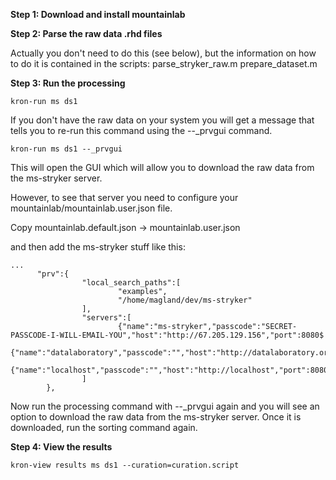 **Step 1: Download and install mountainlab**

**Step 2: Parse the raw data .rhd files**

Actually you don't need to do this (see below), but the information on how to do it is contained in the scripts:
parse_stryker_raw.m
prepare_dataset.m

**Step 3: Run the processing**

```
kron-run ms ds1
```

If you don't have the raw data on your system you will get a message that tells you to re-run this command using the --_prvgui command.

```
kron-run ms ds1 --_prvgui
```

This will open the GUI which will allow you to download the raw data from the ms-stryker server.

However, to see that server you need to configure your mountainlab/mountainlab.user.json file.

Copy mountainlab.default.json -> mountainlab.user.json

and then add the ms-stryker stuff like this:

```
...
      "prv":{
                "local_search_paths":[
                        "examples",
                        "/home/magland/dev/ms-stryker"
                ],
                "servers":[
                        {"name":"ms-stryker","passcode":"SECRET-PASSCODE-I-WILL-EMAIL-YOU","host":"http://67.205.129.156","port":8080$
                        {"name":"datalaboratory","passcode":"","host":"http://datalaboratory.org","port":8080,"path$
                        {"name":"localhost","passcode":"","host":"http://localhost","port":8080,"path":"/prv"}
                ]
        },
```

Now run the processing command with --_prvgui again and you will see an option to download the raw data from the ms-stryker server. Once it is downloaded, run the sorting command again.

**Step 4: View the results**

```
kron-view results ms ds1 --curation=curation.script
```
